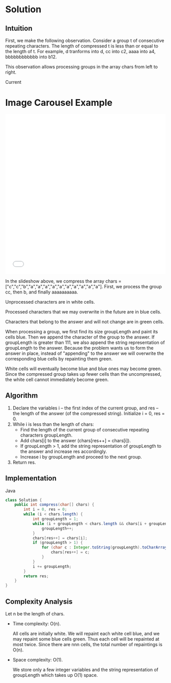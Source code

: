 # Solution
## Intuition

First, we make the following observation. Consider a group t of consecutive repeating characters. The length of compressed t is less than or equal to the length of t. For example, d tranforms into d, cc into c2, aaaa into a4, bbbbbbbbbbbb into b12.

This observation allows processing groups in the array chars from left to right.

Current

# Image Carousel Example

<iframe src="./carousel.html" width="100%" height="500px" frameborder="0"></iframe>


In the slideshow above, we compress the array chars = ["c","c","b","a","a","a","a","a","a","a","a","a","a"]. First, we process the group cc, then b, and finally aaaaaaaaaa.

Unprocessed characters are in white cells.

Processed characters that we may overwrite in the future are in blue cells.

Characters that belong to the answer and will not change are in green cells.

When processing a group, we first find its size groupLength and paint its cells blue. Then we append the character of the group to the answer. If groupLength is greater than 111, we also append the string representation of groupLength to the answer. Because the problem wants us to form the answer in place, instead of "appending" to the answer we will overwrite the corresponding blue cells by repainting them green.

White cells will eventually become blue and blue ones may become green. Since the compressed group takes up fewer cells than the uncompressed, the white cell cannot immediately become green.

## Algorithm

1. Declare the variables i – the first index of the current group, and res – the length of the answer (of the compressed string). Initialize i = 0, res = 0.
2. While i is less than the length of chars:
    * Find the length of the current group of consecutive repeating characters groupLength.
    * Add chars[i] to the answer (chars[res++] = chars[i]).
    * If groupLength > 1, add the string representation of groupLength to the answer and increase res accordingly.
    * Increase i by groupLength and proceed to the next group.
3. Return res.

## Implementation

Java

```Java
class Solution {
    public int compress(char[] chars) {
        int i = 0, res = 0;
        while (i < chars.length) {
            int groupLength = 1;
            while (i + groupLength < chars.length && chars[i + groupLength] == chars[i]) {
                groupLength++;
            }
            chars[res++] = chars[i];
            if (groupLength > 1) {
                for (char c : Integer.toString(groupLength).toCharArray()) {
                    chars[res++] = c;
                }
            }
            i += groupLength;
        }
        return res;
    }
}
```

## Complexity Analysis

Let n be the length of chars.

* Time complexity: O(n).

    All cells are initially white. We will repaint each white cell blue, and we may repaint some blue cells green. Thus each cell will be repainted at most twice. Since there are nnn cells, the total number of repaintings is O(n).

* Space complexity: O(1).

    We store only a few integer variables and the string representation of groupLength which takes up O(1) space.

